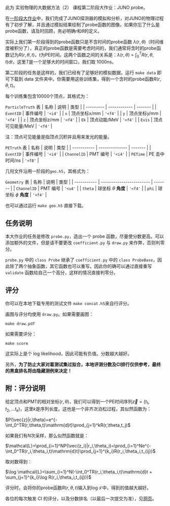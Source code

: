 此为 实验物理的大数据方法（2） 课程第二阶段大作业：JUNO probe。

在[一阶段大作业](https://git.tsinghua.edu.cn/physics-data/projects/tpl_junosap)中，我们完成了JUNO探测器的模拟和分析，对JUNO的物理过程有了初步了解，并且通过模拟结果绘制了probe函数的图像。如果你忘了什么是probe函数，请及时回顾，务必明确$r$和$\theta$的定义。

实际上我们第一阶段得到的probe函数只是不含时间的probe函数 $\lambda(r,\theta)$（时间维度被积分了），真正的probe函数是需要考虑时间的，我们通常将含时的probe函数记为$R(r,\theta,t)$，$t$为PE时间。这两个函数之间的关系是：$\lambda(r,\theta)$ = $\int_0^TR(r,\theta,t)\mathrm{d}t$，这里$T$是一个足够大的时间窗口，我们取 1000ns。

第二阶段的任务是这样的，我们已经有了足够好的模拟数据，运行 `make data` 即可下载到 data 文件夹中。你需要用这些训练集，得到一个含时的probe函数$R(r,\theta,t)$。

每个训练集包含10000个顶点，其格式为：

`ParticleTruth` 表
| 名称      | 说明         | 类型    |
| --------- | ------------ | ------- |
| `EventID` | 事件编号          | `'<i4'` |
| `x`       | 顶点坐标x/mm      | `'<f4'` |
| `y`       | 顶点坐标y/mm      | `'<f4'` |
| `z`       | 顶点坐标z/mm      | `'<f4'` |
| `Ek`      | 顶点动能/MeV      | `'<f4'` |
| `Evis`    | 顶点可见能量/MeV  | `'<f4'` |

注：顶点可见能量是指顶点沉积并且用来发光的能量。

`PETruth` 表
| 名称        | 说明           | 类型    |
| ----------- | -------------- | ------- |
| `EventID`   | 事件编号       | `'<i4'` |
| `ChannelID` | PMT 编号       | `'<i4'` |
| `PETime`    | PE 击中时间/ns | `'<f8'` |

几何文件沿用一阶段的`geo.h5`，其格式为：

`Geometry` 表
| 名称        | 说明                     | 类型    |
| ----------- | ------------------------ | ------- |
| `ChannelID` | PMT 编号                 | `'<u4'` |
| `theta`     | 球坐标 $\theta$ **角度** | `'<f4'` |
| `phi`       | 球坐标 $\phi$ **角度**   | `'<f4'` |

也可以通过运行 `make geo.h5` 直接下载。

## 任务说明
本大作业的任务是修改 `probe.py`，造出一个 probe 函数，尽量使分数更高。可以添加额外的文件，但是请不要更改 `coefficient.py` 与 `draw.py` 来作弊，否则判零分。

`probe.py` 中的 `class Probe` 继承了 `coefficient.py` 中的 `class ProbeBase`，因此除了两个抽象函数，其它函数也可以重写。因此你的确可以通过直接重写 `validate` 函数给自己一个高分，这样的情况直接判零分。

## 评分
你可以在本地下载专用的测试文件 `make concat.h5`来自行评分。

画图与评分均使用 `draw.py`。如果需要画图：
```
make draw.pdf
```
如果需要评分：
```
make score
```
这实际上是个 log likelihood，因此可能有负值。分数越大越好。

另外，**为了防止大家对着测试集过拟合，本地评测分数及CI排行仅供参考，最终的黑盒排名将由隐藏测例来决定！**

## 附：评分说明
给定顶点和PMT的相对坐标$(r,\theta)$，我们可以得到一个PE时间序列$\vec{z}=(t_1,t_2,...t_k)$，这里$k$是序列长度。这也是一个非齐次泊松过程，其似然函数为：

$P(\vec{z}|r,\theta)=e^{-\int_0^TR(r,\theta,t)\mathrm{d}t}\prod_{j=1}^kR(r,\theta,t_j)$

如果我们有$N$次采样，那么似然函数就是：

$\mathcal{L}=\prod_{i=1}^NP(\vec{z_i}|r_i,\theta_i)=\prod_{i=1}^Ne^{-\int_0^TR(r_i,\theta_i,t)\mathrm{d}t}\prod_{j=1}^{k_i}R(r_i,\theta_i,t_{ij})$  

取对数得到：

$\log \mathcal{L}=\sum_{i=1}^N(-\int_0^TR(r_i,\theta_i,t)\mathrm{d}t + \sum_{j=1}^{k_i}\log R(r_i,\theta_i,t_{ij}))$

评分时，会将你的probe函数$R(r,\theta,t)$输入到$\log \mathcal{L}$中，得到的值越大越好。

各位的每次触发 CI 的评分，以及分数排名（以最后一次提交为准），见[网页](http://hep.tsinghua.edu.cn/~berrysoft/bdeph2024/)。
